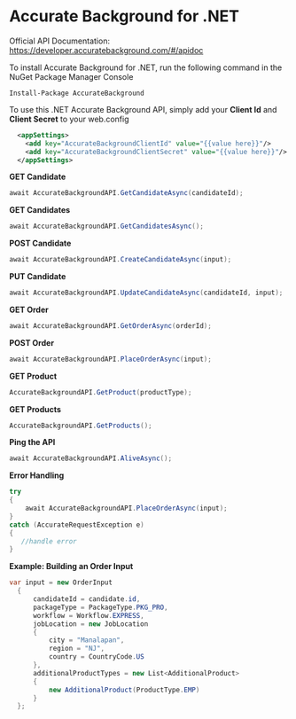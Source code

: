 # Accurate Background for .NET

Official API Documentation: https://developer.accuratebackground.com/#/apidoc

To install Accurate Background for .NET, run the following command in the NuGet Package Manager Console
```nuget
Install-Package AccurateBackground
```

To use this .NET Accurate Background API, simply add your <b>Client Id</b> and <b>Client Secret</b> to your web.config

```xml
  <appSettings>
    <add key="AccurateBackgroundClientId" value="{{value here}}"/>
    <add key="AccurateBackgroundClientSecret" value="{{value here}}"/>
  </appSettings>
```

<b>GET Candidate</b><br/>
```C#
await AccurateBackgroundAPI.GetCandidateAsync(candidateId);
```
<b>GET Candidates</b><br/>
```C#
await AccurateBackgroundAPI.GetCandidatesAsync();
```

<b>POST Candidate</b><br/>
```C#
await AccurateBackgroundAPI.CreateCandidateAsync(input);
```
 
<b>PUT Candidate</b><br/>
```C#
await AccurateBackgroundAPI.UpdateCandidateAsync(candidateId, input);
```

<b>GET Order</b><br/>
```C#
await AccurateBackgroundAPI.GetOrderAsync(orderId);
```

<b>POST Order</b><br/>
```C#
await AccurateBackgroundAPI.PlaceOrderAsync(input);
```

<b>GET Product</b><br/>
```C#
AccurateBackgroundAPI.GetProduct(productType);
```

<b>GET Products</b><br/>
```C#
AccurateBackgroundAPI.GetProducts();
```

<b>Ping the API</b><br/>
```C#
await AccurateBackgroundAPI.AliveAsync();
```

<b>Error Handling</b><br/>
```C#
try
{
    await AccurateBackgroundAPI.PlaceOrderAsync(input);
}
catch (AccurateRequestException e)
{
   //handle error
}
```

<b>Example: Building an Order Input</b><br/>
```C#
var input = new OrderInput
  {
      candidateId = candidate.id,
      packageType = PackageType.PKG_PRO,
      workflow = Workflow.EXPRESS,
      jobLocation = new JobLocation
      {
          city = "Manalapan",
          region = "NJ",
          country = CountryCode.US
      },
      additionalProductTypes = new List<AdditionalProduct>
      {
          new AdditionalProduct(ProductType.EMP)
      }
  };
```

